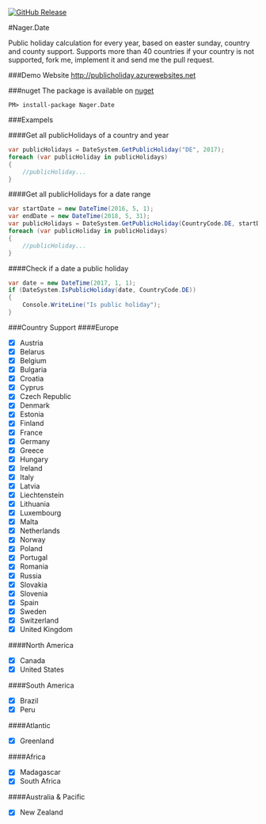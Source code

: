 [![GitHub Release](https://img.shields.io/github/release/tinohager/nager.date.svg?style=flat-square)](https://github.com/tinohager/nager.date/releases)

#Nager.Date

Public holiday calculation for every year, based on easter sunday, country and county support.
Supports more than 40 countries if your country is not supported, fork me, implement it and send me the pull request.

###Demo Website
http://publicholiday.azurewebsites.net

###nuget
The package is available on [nuget](https://www.nuget.org/packages/Nager.Date)
```
PM> install-package Nager.Date
```

###Exampels

####Get all publicHolidays of a country and year
```cs
var publicHolidays = DateSystem.GetPublicHoliday("DE", 2017);
foreach (var publicHoliday in publicHolidays)
{
	//publicHoliday...
}
```

####Get all publicHolidays for a date range
```cs
var startDate = new DateTime(2016, 5, 1);
var endDate = new DateTime(2018, 5, 31);
var publicHolidays = DateSystem.GetPublicHoliday(CountryCode.DE, startDate, endDate);
foreach (var publicHoliday in publicHolidays)
{
	//publicHoliday...
}
```

####Check if a date a public holiday
```cs
var date = new DateTime(2017, 1, 1);
if (DateSystem.IsPublicHoliday(date, CountryCode.DE))
{
	Console.WriteLine("Is public holiday");
}
```

###Country Support
####Europe
- [x] Austria
- [x] Belarus
- [x] Belgium
- [x] Bulgaria
- [x] Croatia
- [x] Cyprus
- [x] Czech Republic
- [x] Denmark
- [x] Estonia
- [x] Finland
- [x] France
- [x] Germany
- [x] Greece
- [x] Hungary
- [x] Ireland
- [x] Italy
- [x] Latvia
- [x] Liechtenstein
- [x] Lithuania
- [x] Luxembourg
- [x] Malta
- [x] Netherlands
- [x] Norway
- [x] Poland
- [x] Portugal
- [x] Romania
- [x] Russia
- [x] Slovakia
- [x] Slovenia
- [x] Spain
- [x] Sweden
- [x] Switzerland
- [x] United Kingdom

####North America
- [x] Canada
- [x] United States

####South America
- [x] Brazil
- [x] Peru

####Atlantic
- [x] Greenland

####Africa
- [x] Madagascar
- [x] South Africa

####Australia & Pacific
- [x] New Zealand
